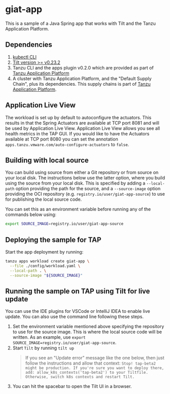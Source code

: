 # giat-app

This is a sample of a Java Spring app that works with Tilt and the Tanzu Application Platform.

## Dependencies
1. [kubectl CLI](https://kubernetes.io/docs/tasks/tools/)
2. [Tilt version >= v0.23.2](https://docs.tilt.dev/install.html)
3. Tanzu CLI and the apps plugin v0.2.0 which are provided as part of [Tanzu Application Platform](https://network.tanzu.vmware.com/products/tanzu-application-platform)
4. A cluster with Tanzu Application Platform, and the "Default Supply Chain", plus its dependencies. This supply chains is part of [Tanzu Application Platform](https://network.tanzu.vmware.com/products/tanzu-application-platform).

## Application Live View
The workload is set up by default to autoconfigure the actuators. This results in that the Spring Actuators are available at TCP port 8081 and will be used by Application Live View.
Application Live View allows you see all health metrics in the TAP GUI. If you would like to have the Actuators available at TCP port 8080 you can set the
annotation `apps.tanzu.vmware.com/auto-configure-actuators` to `false`.

## Building with local source

You can build using source from either a Git repository or from source on your local disk.
The instructions below use the latter option, where you build using the source from your local disk.
This is specified by adding a `--local-path` option providing the path for the source, and a `--source-image` option providing the OCI repository (e.g. `registry.io/user/giat-app-source`) to use for publishing the local source code.

You can set this as an environment variable before running any of the commands below using: 

```sh
export SOURCE_IMAGE=registry.io/user/giat-app-source
```

## Deploying the sample for TAP

Start the app deployment by running:

```sh
tanzu apps workload create giat-app \
  --file ./config/workload.yaml \
  --local-path . \
  --source-image "${SOURCE_IMAGE}"
```

## Running the sample on TAP using Tilt for live update

You can use the IDE plugins for VSCode or IntelliJ IDEA to enable live update. You can also use the command line following these steps.

1. Set the environment variable mentioned above specifying the repository to use for the source image. This is where the local source code will be written. As an example, use `export SOURCE_IMAGE=registry.io/user/giat-app-source`.
2. Start `Tilt` by running `tilt up`
    > If you see an "Update error" message like the one below, then just follow the instructions and allow that context:
        ```
        Stop! tap-beta2 might be production.
        If you're sure you want to deploy there, add:
            allow_k8s_contexts('tap-beta2')
        to your Tiltfile. Otherwise, switch k8s contexts and restart Tilt.
        ```
3. You can hit the spacebar to open the Tilt UI in a browser. 
